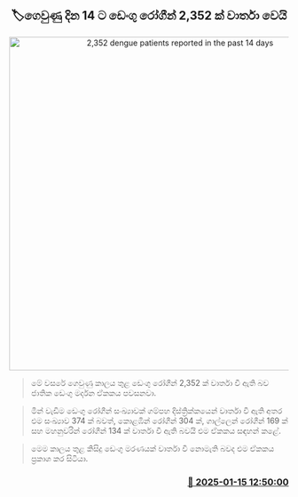 <p align='center'><b><h2 align='center' title='2,352 dengue patients reported in the past 14 days'>🏷ගෙවුණු දින 14 ට ඩෙංගු රෝගීන් 2,352 ක් වාර්තා වෙයි</h2></b></p>
<p align='center'><img src='https://helakuru.sgp1.cdn.digitaloceanspaces.com/esana/images/lib/dengue-archived.jpg' width='600' alt='2,352 dengue patients reported in the past 14 days'></p>

> මේ වසරේ ගෙවුණු කාලය තුළ ඩෙංගු රෝගීන් 2,352 ක් වාර්තා වී ඇති බව ජාතික ඩෙංගු මර්දන ඒකකය පවසනවා.

> මින් වැඩිම ඩෙංගු රෝගීන් සංඛ්‍යාවක් ගම්පහ දිස්ත්‍රික්කයෙන් වාර්තා වී ඇති අතර එම සංඛ්‍යාව 374 ක් බවත්, කොළඹින් රෝගීන් 304 ක්, ගාල්ලෙන් රෝගීන් 169 ක් සහ මහනුවරින් රෝගීන් 134 ක් වාර්තා වී ඇති බවයි එම ඒකකය සඳහන් කළේ.

> මෙම කාලය තුළ කිසිදු ඩෙංගු මරණයක් වාර්තා වී නොමැති බවද එම ඒකකය ප්‍රකාශ කර සිටියා.



<h3 align='right'><a href='https://www.helakuru.lk/esana/p/106586/'>📅 2025-01-15 12:50:00</a></h3>
